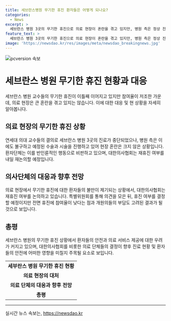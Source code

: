 ```yaml
---
title: 세브란스병원 무기한 휴진 환자들은 어떻게 되나요?
categories:
  - News
excerpt: >
  세브란스 병원 3곳의 무기한 휴진으로 의료 현장이 혼란을 겪고 있지만, 병원 측은 정상 진료 중이라고 주장하며 환자 피해를 부인하고 있다. 대한의사협회는 내일 재휴진 여부를 논의하며 상황이 계속 변화 중이다. 환자 단체는 반인륜적인 행동이라 비판하고, 의사들 사이의 의견 또한 분분한 상황이다. 의료 현장의 미래가 걱정되는 상황이다.
feature_text: >
  세브란스 병원 3곳의 무기한 휴진으로 의료 현장이 혼란을 겪고 있지만, 병원 측은 정상 진료 중이라고 주장하며 환자 피해를 부인하고 있다. 대한의사협회는 내일 재휴진 여부를 논의하며 상황이 계속 변화 중이다. 환자 단체는 반인륜적인 행동이라 비판하고, 의사들 사이의 의견 또한 분분한 상황이다. 의료 현장의 미래가 걱정되는 상황이다.
image: 'https://newsdao.kr/res/images/meta/newsdao_breakingnews.jpg'
---
```


<p><img src="https://newsdao.kr/res/images/meta/newsdao_breakingnews.jpg" alt="pcversion 속보" /></p>

<h1>세브란스 병원 무기한 휴진 현황과 대응</h1>

<p data-ke-size="size16">세브란스 병원 교수들의 무기한 휴진이 이틀째 이어지고 있지만 참여율이 저조한 가운데, 의료 현장은 큰 혼란을 겪고 있지는 않습니다. 이에 대한 대응 및 현 상황을 자세히 알아봅니다.</p>

<h2 data-ke-size="size26">의료 현장의 무기한 휴진 상황</h2>

<p data-ke-size="size16">연세대 의대 교수들의 결의로 세브란스 병원 3곳의 진료가 중단되었으나, 병원 측은 이에도 불구하고 예정된 수술과 시술을 진행하고 있어 현장 혼란은 크지 않은 상황입니다. 환자단체는 이를 반인륜적인 행동으로 비판하고 있으며, 대한의사협회는 재휴진 여부를 내일 재논의할 예정입니다.</p>

<h2 data-ke-size="size26">의사단체의 대응과 향후 전망</h2>

<p data-ke-size="size16">의료 현장에서 무기한 휴진에 대한 환자들의 불만이 제기되는 상황에서, 대한의사협회는 재휴진 여부를 논의하고 있습니다. 특별위원회를 통해 의견을 모은 뒤, 휴진 여부를 결정할 예정이지만 전면 휴진에 참여율이 낮다는 점과 개원의들의 부담도 고려된 결과가 될 것으로 보입니다.</p>

<h2 data-ke-size="size26">총평</h2>

<p data-ke-size="size16">세브란스 병원의 무기한 휴진 상황에서 환자들의 안전과 의료 서비스 제공에 대한 우려가 커지고 있으며, 대한의사협회를 비롯한 의료 단체들의 결정이 향후 진료 현황 및 환자들의 안전에 어떠한 영향을 미칠지 주목될 요소로 보입니다.</p>

<table>
    <tbody>
        <tr>
            <td style="text-align: center; height: 17px;"><b>세부란스 병원 무기한 휴진 현황</b></td>
        </tr>
        <tr>
            <td style="text-align: center; height: 17px;"><b>의료 현장의 대처</b></td>
        </tr>
        <tr>
            <td style="text-align: center; height: 17px;"><b>의료 단체의 대응과 향후 전망</b></td>
        </tr>
        <tr>
            <td style="text-align: center; height: 17px;"><b>총평</b></td>
        </tr>
    </tbody>
</table>

<p><hr></p>
실시간 뉴스 속보는, <a href="https://newsdao.kr" rel="dofollow">https://newsdao.kr</a>


